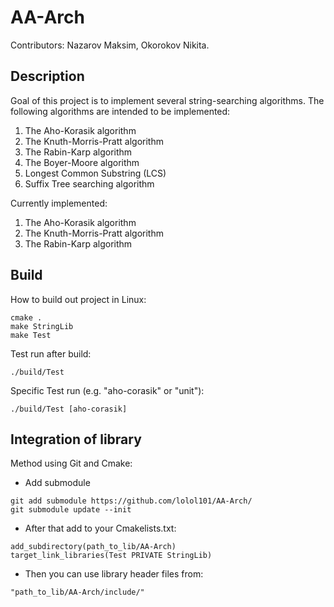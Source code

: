 # AA-Arch

Contributors: Nazarov Maksim, Okorokov Nikita.

## Description

Goal of this project is to implement several string-searching algorithms. The following algorithms are intended to be implemented:
1. The Aho-Korasik algorithm
2. The Knuth-Morris-Pratt algorithm
3. The Rabin-Karp algorithm
4. The Boyer-Moore algorithm
5. Longest Common Substring (LCS)
6. Suffix Tree searching algorithm

Currently implemented:
1. The Aho-Korasik algorithm
2. The Knuth-Morris-Pratt algorithm
3. The Rabin-Karp algorithm

## Build

How to build out project in Linux:
```
cmake .
make StringLib
make Test
```
Test run after build:
```
./build/Test
```

Specific Test run (e.g. "aho-corasik" or "unit"):
```
./build/Test [aho-corasik]
```

## Integration of library
Method using Git and Cmake:
* Add submodule

```
git add submodule https://github.com/lolol101/AA-Arch/
git submodule update --init
```

* After that add to your Cmakelists.txt:
```
add_subdirectory(path_to_lib/AA-Arch)
target_link_libraries(Test PRIVATE StringLib)
```

* Then you can use library header files from: 
```
"path_to_lib/AA-Arch/include/"
```